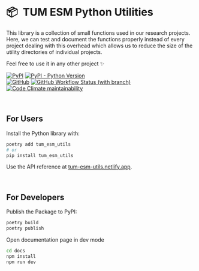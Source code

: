 # 📦 &nbsp;TUM ESM Python Utilities

This library is a collection of small functions used in our research projects. Here, we can test and document the functions properly instead of every project dealing with this overhead which allows us to reduce the size of the utility directories of individual projects.

Feel free to use it in any other project ✨

[![PyPI](https://img.shields.io/pypi/v/tum-esm-utils?color=f43f5e&label=latest%20release)](https://pypi.org/project/tum-esm-utils)
[![PyPI - Python Version](https://img.shields.io/pypi/pyversions/tum-esm-utils?color=f43f5e&label=supported%20python%20versions)](https://pypi.org/project/tum-esm-utils/)<br/>
[![GitHub](https://img.shields.io/github/license/tum-esm/utils?color=f59e0b)](https://github.com/tum-esm/utils/blob/main/LICENSE)
[![GitHub Workflow Status (with branch)](https://img.shields.io/github/actions/workflow/status/tum-esm/utils/test.yaml?branch=main&label=CI%20tests)](https://github.com/tum-esm/utils/actions/workflows/test.yaml)
[![Code Climate maintainability](https://img.shields.io/codeclimate/maintainability/tum-esm/utils?label=codeclimate%20maintainability%20rating)](https://codeclimate.com/github/tum-esm/utils)

<br/>

## For Users

Install the Python library with:

```bash
poetry add tum_esm_utils
# or
pip install tum_esm_utils
```

Use the API reference at [tum-esm-utils.netlify.app](https://tum-esm-utils.netlify.app).

<br/>

## For Developers

Publish the Package to PyPI:

```bash
poetry build
poetry publish
```

Open documentation page in dev mode

```bash
cd docs
npm install
npm run dev
```
